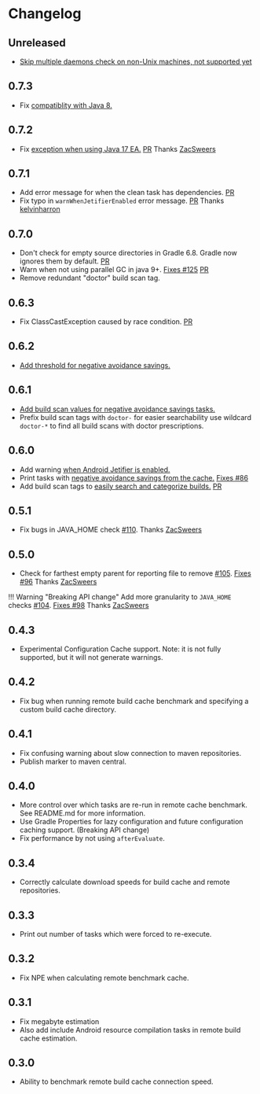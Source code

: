 # Changelog

## Unreleased

* [Skip multiple daemons check on non-Unix machines, not supported yet](https://github.com/runningcode/gradle-doctor/issues/84)

## 0.7.3
* Fix [compatiblity with Java 8.](https://github.com/runningcode/gradle-doctor/issues/171)

## 0.7.2
* Fix [exception when using Java 17 EA.](https://github.com/runningcode/gradle-doctor/issues/168) [PR](https://github.com/runningcode/gradle-doctor/pull/169) Thanks [ZacSweers](https://github.com/ZacSweers)
## 0.7.1
* Add error message for when the clean task has dependencies. [PR](https://github.com/runningcode/gradle-doctor/pull/149)
* Fix typo in `warnWhenJetifierEnabled` error message. [PR](https://github.com/runningcode/gradle-doctor/pull/158) Thanks [kelvinharron](https://github.com/kelvinharron)

## 0.7.0
* Don't check for empty source directories in Gradle 6.8. Gradle now ignores them by default. [PR](https://github.com/runningcode/gradle-doctor/pull/136)
* Warn when not using parallel GC in java 9+. [Fixes #125](https://github.com/runningcode/gradle-doctor/issues/125) [PR](xxx)
* Remove redundant "doctor" build scan tag.

## 0.6.3
* Fix ClassCastException caused by race condition. [PR](https://github.com/runningcode/gradle-doctor/pull/129)

## 0.6.2
* [Add threshold for negative avoidance savings.](https://github.com/runningcode/gradle-doctor/pull/126)

## 0.6.1
* [Add build scan values for negative avoidance savings tasks.](https://github.com/runningcode/gradle-doctor/pull/121)
* Prefix build scan tags with `doctor-` for easier searchability use wildcard `doctor-*` to find all build scans with doctor prescriptions.

## 0.6.0
* Add warning [when Android Jetifier is enabled.](https://github.com/runningcode/gradle-doctor/pull/118)
* Print tasks with [negative avoidance savings from the cache.](https://github.com/runningcode/gradle-doctor/pull/117) [Fixes #86](https://github.com/runningcode/gradle-doctor/issues/86)
* Add build scan tags to [easily search and categorize builds.](../scan-tags) [PR](https://github.com/runningcode/gradle-doctor/pull/119)

## 0.5.1
* Fix bugs in JAVA_HOME check [#110](https://github.com/runningcode/gradle-doctor/pull/110). Thanks [ZacSweers](https://github.com/ZacSweers)

## 0.5.0
* Check for farthest empty parent for reporting file to remove [#105](https://github.com/runningcode/gradle-doctor/pull/105). [Fixes #96](https://github.com/runningcode/gradle-doctor/issues/96) Thanks [ZacSweers](https://github.com/ZacSweers)

!!! Warning "Breaking API change"
    Add more granularity to `JAVA_HOME` checks [#104](https://github.com/runningcode/gradle-doctor/pull/104). [Fixes #98](https://github.com/runningcode/gradle-doctor/issues/98) Thanks [ZacSweers](https://github.com/ZacSweers)


## 0.4.3
* Experimental Configuration Cache support. Note: it is not fully supported, but it will not generate warnings.

## 0.4.2
* Fix bug when running remote build cache benchmark and specifying a custom build cache directory.

## 0.4.1
* Fix confusing warning about slow connection to maven repositories.
* Publish marker to maven central.

## 0.4.0
* More control over which tasks are re-run in remote cache benchmark. See README.md for more information.
* Use Gradle Properties for lazy configuration and future configuration caching support. (Breaking API change)
* Fix performance by not using `afterEvaluate`.

## 0.3.4
* Correctly calculate download speeds for build cache and remote repositories.

## 0.3.3
* Print out number of tasks which were forced to re-execute.

## 0.3.2
* Fix NPE when calculating remote benchmark cache.

## 0.3.1
* Fix megabyte estimation
* Also add include Android resource compilation tasks in remote build cache estimation.

## 0.3.0
* Ability to benchmark remote build cache connection speed.
